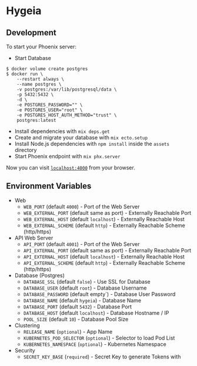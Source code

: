 # Hygeia

## Development

To start your Phoenix server:

* Start Database

```console
$ docker volume create postgres
$ docker run \                                                                                                                 
    --restart always \ 
    --name postgres \
    -v postgres:/var/lib/postgresql/data \
    -p 5432:5432 \
    -d \
    -e POSTGRES_PASSWORD="" \
    -e POSTGRES_USER="root" \
    -e POSTGRES_HOST_AUTH_METHOD="trust" \
    postgres:latest
```

  * Install dependencies with `mix deps.get`
  * Create and migrate your database with `mix ecto.setup`
  * Install Node.js dependencies with `npm install` inside the `assets` directory
  * Start Phoenix endpoint with `mix phx.server`

Now you can visit [`localhost:4000`](http://localhost:4000) from your browser.

## Environment Variables

* Web
  * `WEB_PORT` (default `4000`) - Port of the Web Server
  * `WEB_EXTERNAL_PORT` (default same as port) - Externally Reachable Port
  * `WEB_EXTERNAL_HOST` (default `localhost`) - Externally Reachable Host
  * `WEB_EXTERNAL_SCHEME` (default `http`) - Externally Reachable Scheme (http/https)
* API Web Server
  * `API_PORT` (default `4001`) - Port of the Web Server
  * `API_EXTERNAL_PORT` (default same as port) - Externally Reachable Port
  * `API_EXTERNAL_HOST` (default `localhost`) - Externally Reachable Host
  * `API_EXTERNAL_SCHEME` (default `http`) - Externally Reachable Scheme (http/https)
* Database (Postgres)
  * `DATABASE_SSL` (default `false`) - Use SSL for Database
  * `DATABASE_USER` (default `root`) - Database Username
  * `DATABASE_PASSWORD` (default empty`) - Database User Password
  * `DATABASE_NAME` (default `hygeia`) - Database Name
  * `DATABASE_PORT` (default `5432`) - Database Port
  * `DATABASE_HOST` (default `localhost`) - Database Hostname / IP
  * `POOL_SIZE` (default `10`) - Database Pool Size
* Clustering
  * `RELEASE_NAME` (`optional`) - App Name
  * `KUBERNETES_POD_SELECTOR` (`optional`) - Selector to load Pod List
  * `KUBERNETES_NAMESPACE` (`optional`) - Kubernetes Namespace
* Security
  * `SECRET_KEY_BASE` (`required`) - Secret Key to generate Tokens with
